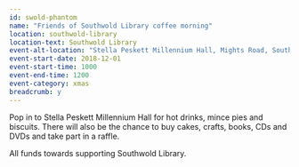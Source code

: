 ```yaml
---
id: swold-phantom
name: "Friends of Southwold Library coffee morning"
location: southwold-library
location-text: Southwold Library
event-alt-location: "Stella Peskett Millennium Hall, Mights Road, Southwold, IP18 6BE"
event-start-date: 2018-12-01
event-start-time: 1000
event-end-time: 1200
event-category: xmas
breadcrumb: y
---
```


Pop in to Stella Peskett Millennium Hall for hot drinks, mince pies and biscuits. There will also be the chance to buy cakes, crafts, books, CDs and DVDs and take part in a raffle.

All funds towards supporting Southwold Library.
